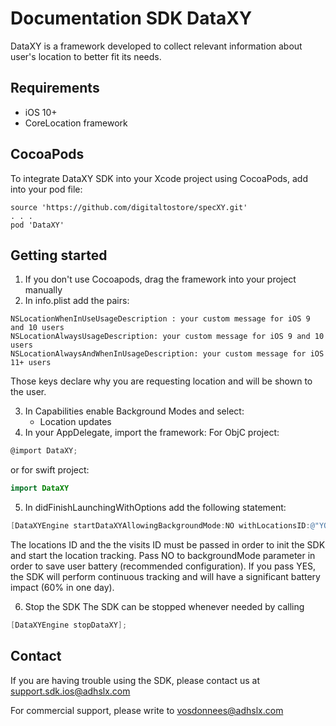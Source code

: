 # Documentation SDK DataXY
DataXY is a framework developed to collect relevant information about user's location to better fit its needs.

## Requirements
* iOS 10+
* CoreLocation framework

## CocoaPods
To integrate DataXY SDK into your Xcode project using CocoaPods, add into your pod file: 
```
source 'https://github.com/digitaltostore/specXY.git'
. . .
pod 'DataXY'
```

## Getting started
1. If you don't use Cocoapods, drag the framework into your project manually
2. In info.plist add the pairs:
```
NSLocationWhenInUseUsageDescription : your custom message for iOS 9 and 10 users
NSLocationAlwaysUsageDescription: your custom message for iOS 9 and 10 users
NSLocationAlwaysAndWhenInUsageDescription: your custom message for iOS 11+ users
```
Those keys declare why you are requesting location and will be shown to the user.

3. In Capabilities enable Background Modes and select:
	* Location updates
4. In your AppDelegate, import the framework:
For ObjC project:
```objective-c
@import DataXY;
```
or for swift project:
```swift
import DataXY
```
5. In didFinishLaunchingWithOptions add the following statement:
```objective-c
[DataXYEngine startDataXYAllowingBackgroundMode:NO withLocationsID:@"YOUR_LOCATIONS_ID_NUMBER" withVisitsID:@"YOUR_VISITS_ID_NUMBER"];
```
The locations ID and the the visits ID must be passed in order to init the SDK and start the location tracking. 
Pass NO to backgroundMode parameter in order to save user battery (recommended configuration).
If you pass YES, the SDK will perform continuous tracking and will have a significant 
battery impact (60% in one day). 

6. Stop the SDK
The SDK can be stopped whenever needed by calling
```objective-c
[DataXYEngine stopDataXY];
```

## Contact

If you are having trouble using the SDK, please contact us at support.sdk.ios@adhslx.com

For commercial support, please write to vosdonnees@adhslx.com
